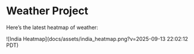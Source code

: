 # Weather Project

Here’s the latest heatmap of weather:

![India Heatmap](docs/assets/india_heatmap.png?v=2025-09-13 22:02:12 PDT)
